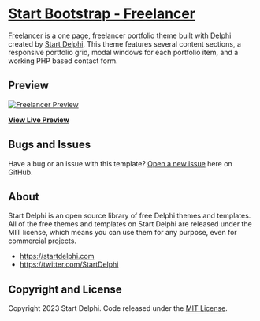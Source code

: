 # [Start Bootstrap - Freelancer](https://startbootstrap.com/theme/freelancer/)

[Freelancer](https://freelancer.startdelphi.com/) is a one page, freelancer portfolio theme built with [Delphi](https://www.embarcadero.com/products/Delphi) created by [Start Delphi](https://startdelphi.com/). This theme features several content sections, a responsive portfolio grid, modal windows for each portfolio item, and a working PHP based contact form.

## Preview

[![Freelancer Preview](https://github.com/StartDelphi/startdelphi-theme-freelancer/assets/5418178/0076d475-1c24-44eb-9905-e2dbebda18c4)](https://freelancer.startdelphi.com/)

**[View Live Preview](https://freelancer.startdelphi.com/)**


## Bugs and Issues

Have a bug or an issue with this template? [Open a new issue](https://github.com/StartDelphi/startdelphi-theme-freelancer/issues) here on GitHub.

## About

Start Delphi is an open source library of free Delphi themes and templates. All of the free themes and templates on Start Delphi are released under the MIT license, which means you can use them for any purpose, even for commercial projects.

- <https://startdelphi.com>
- <https://twitter.com/StartDelphi>

## Copyright and License

Copyright 2023 Start Delphi. Code released under the [MIT License](https://github.com/StartDelphi/startdelphi-theme-freelancer/blob/main/LICENSE).
